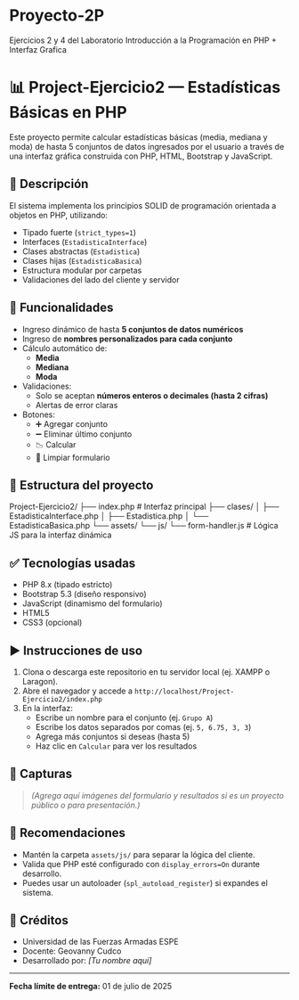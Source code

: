 # Proyecto-2P
Ejercicios 2 y 4 del Laboratorio Introducción a la Programación en PHP + Interfaz Grafica 

# 📊 Project-Ejercicio2 — Estadísticas Básicas en PHP

Este proyecto permite calcular estadísticas básicas (media, mediana y moda) de hasta 5 conjuntos de datos ingresados por el usuario a través de una interfaz gráfica construida con PHP, HTML, Bootstrap y JavaScript.

## 🧾 Descripción

El sistema implementa los principios SOLID de programación orientada a objetos en PHP, utilizando:

- Tipado fuerte (`strict_types=1`)
- Interfaces (`EstadisticaInterface`)
- Clases abstractas (`Estadistica`)
- Clases hijas (`EstadisticaBasica`)
- Estructura modular por carpetas
- Validaciones del lado del cliente y servidor

## 🎯 Funcionalidades

- Ingreso dinámico de hasta **5 conjuntos de datos numéricos**
- Ingreso de **nombres personalizados para cada conjunto**
- Cálculo automático de:
  - **Media**
  - **Mediana**
  - **Moda**
- Validaciones:
  - Solo se aceptan **números enteros o decimales (hasta 2 cifras)**
  - Alertas de error claras
- Botones:
  - ➕ Agregar conjunto
  - ➖ Eliminar último conjunto
  - 📉 Calcular
  - 🔁 Limpiar formulario

## 🧱 Estructura del proyecto
Project-Ejercicio2/
├── index.php # Interfaz principal
├── clases/
│ ├── EstadisticaInterface.php
│ ├── Estadistica.php
│ └── EstadisticaBasica.php
└── assets/
└── js/
└── form-handler.js # Lógica JS para la interfaz dinámica

## ✅ Tecnologías usadas

- PHP 8.x (tipado estricto)
- Bootstrap 5.3 (diseño responsivo)
- JavaScript (dinamismo del formulario)
- HTML5
- CSS3 (opcional)

## ▶️ Instrucciones de uso

1. Clona o descarga este repositorio en tu servidor local (ej. XAMPP o Laragon).
2. Abre el navegador y accede a `http://localhost/Project-Ejercicio2/index.php`
3. En la interfaz:
   - Escribe un nombre para el conjunto (ej. `Grupo A`)
   - Escribe los datos separados por comas (ej. `5, 6.75, 3, 3`)
   - Agrega más conjuntos si deseas (hasta 5)
   - Haz clic en `Calcular` para ver los resultados

## 📸 Capturas

> *(Agrega aquí imágenes del formulario y resultados si es un proyecto público o para presentación.)*

## 📂 Recomendaciones

- Mantén la carpeta `assets/js/` para separar la lógica del cliente.
- Valida que PHP esté configurado con `display_errors=On` durante desarrollo.
- Puedes usar un autoloader (`spl_autoload_register`) si expandes el sistema.

## 🧠 Créditos

- Universidad de las Fuerzas Armadas ESPE  
- Docente: Geovanny Cudco  
- Desarrollado por: *[Tu nombre aquí]*

---

**Fecha límite de entrega:** 01 de julio de 2025


